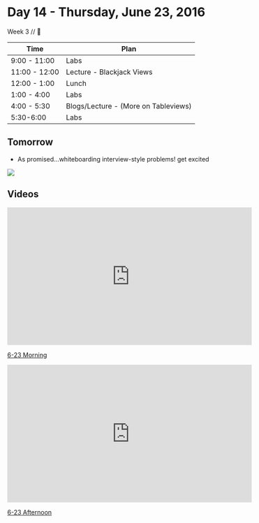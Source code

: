 # Day 14 - Thursday, June 23, 2016 

Week 3 // :blue_heart:

Time       | Plan     |
----------------|-------
9:00 - 11:00  | Labs
11:00 - 12:00 | Lecture - Blackjack Views
12:00 - 1:00   | Lunch
1:00 - 4:00    | Labs
4:00 - 5:30   | Blogs/Lecture - (More on Tableviews)
5:30-6:00     | Labs

## Tomorrow

  * As promised...whiteboarding interview-style problems! get excited

![](https://render.bitstrips.com/v2/cpanel/10117679-119412954_4-s1-v1.png?palette=1)

## Videos

<iframe width="560" height="315" src="https://www.youtube.com/embed/DKVowYsp4IU?rel=0&modestbranding=1" frameborder="0" allowfullscreen></iframe><p><a href="https://www.youtube.com/watch?v=DKVowYsp4IU">6-23 Morning</a></p>

<iframe width="560" height="315" src="https://www.youtube.com/embed/4yL8Nir3C8E?rel=0&modestbranding=1" frameborder="0" allowfullscreen></iframe><p><a href="https://www.youtube.com/watch?v=4yL8Nir3C8E">6-23 Afternoon</a></p>

